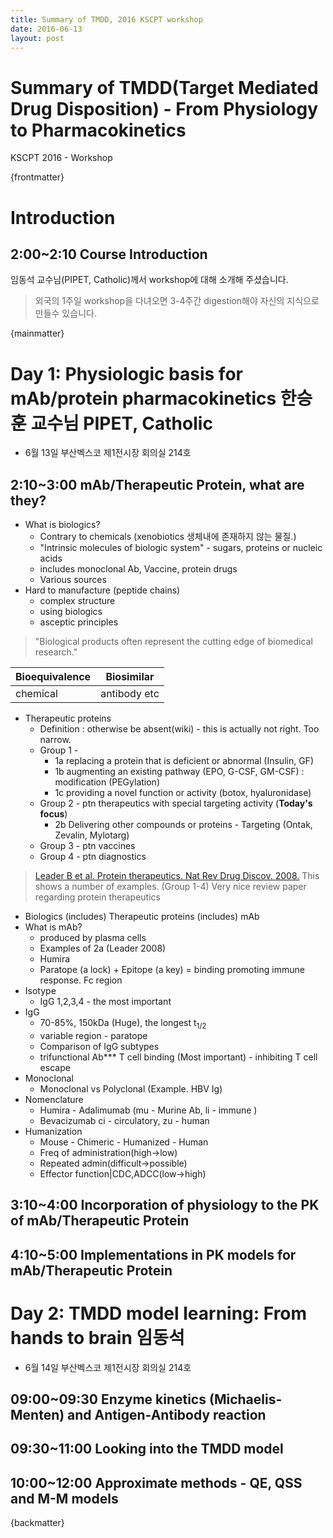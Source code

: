 ```yaml
---
title: Summary of TMDD, 2016 KSCPT workshop
date: 2016-06-13
layout: post
---
```


# Summary of TMDD(Target Mediated Drug Disposition) - From Physiology to Pharmacokinetics

KSCPT 2016 - Workshop

{frontmatter}

# Introduction
## 2:00~2:10 Course Introduction
임동석 교수님(PIPET, Catholic)께서 workshop에 대해 소개해 주셨습니다.
> 외국의 1주일 workshop을 다녀오면 3-4주간 digestion해야 자신의 지식으로 만들수 있습니다.

{mainmatter}

# Day 1: Physiologic basis for mAb/protein pharmacokinetics 한승훈 교수님 PIPET, Catholic

- 6월 13일 부산벡스코 제1전시장 회의실 214호

## 2:10~3:00 mAb/Therapeutic Protein, what are they?
- What is biologics?
  - Contrary to chemicals (xenobiotics 생체내에 존재하지 않는 물질.)
  - "Intrinsic molecules of biologic system" - sugars, proteins or nucleic acids
  - includes monoclonal Ab, Vaccine, protein drugs
  - Various sources
- Hard to manufacture (peptide chains)
  - complex structure
  - using biologics
  - asceptic principles

> "Biological products often represent the cutting edge of biomedical research."

| Bioequivalence | Biosimilar |
|---|---|
| chemical | antibody etc |

- Therapeutic proteins
  - Definition : otherwise be absent(wiki) - this is actually not right. Too narrow.
  - Group 1 -
    - 1a replacing a protein that is deficient or abnormal (Insulin, GF)
    - 1b augmenting an existing pathway (EPO, G-CSF, GM-CSF) : modification (PEGylation)
    - 1c providing a novel function or activity (botox, hyaluronidase)
  - Group 2 - ptn therapeutics with special targeting activity (**Today's focus**)
    - 2b Delivering other compounds or proteins - Targeting (Ontak, Zevalin, Mylotarg)
  - Group 3 - ptn vaccines
  - Group 4 - ptn diagnostics

> [Leader B et al. Protein therapeutics. Nat Rev Drug Discov. 2008.](https://www.acsu.buffalo.edu/~abagati/dropbox/New%20folder/Protein%20Therapeutics-%20Summary%20and%20Pharmacological%20Classification.pdf)
> This shows a number of examples. (Group 1-4)
> Very nice review paper regarding protein therapeutics

- Biologics (includes) Therapeutic proteins (includes) mAb
- What is mAb?
  - produced by plasma cells
  - Examples of 2a (Leader 2008)
  - Humira
  - Paratope (a lock) + Epitope (a key) = binding promoting immune response. Fc region
- Isotype
  - IgG 1,2,3,4 - the most important
- IgG
  - 70-85%, 150kDa (Huge), the longest t<sub>1/2</sub>
  - variable region - paratope
  - Comparison of IgG subtypes
  - trifunctional Ab*** T cell binding (Most important) - inhibiting T cell escape
- Monoclonal
  - Monoclonal vs Polyclonal (Example. HBV Ig)
- Nomenclature
  - Humira - Adalimumab (mu - Murine Ab, li - immune )
  - Bevacizumab ci - circulatory, zu - human
- Humanization
  - Mouse - Chimeric - Humanized - Human
  - Freq of administration(high->low)
  - Repeated admin(difficult->possible)
  - Effector function|CDC,ADCC(low->high)

## 3:10~4:00 Incorporation of physiology to the PK of mAb/Therapeutic Protein

## 4:10~5:00 Implementations in PK models for mAb/Therapeutic Protein

# Day 2: TMDD model learning: From hands to brain 임동석
- 6월 14일 부산벡스코 제1전시장 회의실 214호

## 09:00~09:30 Enzyme kinetics (Michaelis-Menten) and Antigen-Antibody reaction

## 09:30~11:00 Looking into the TMDD model

## 10:00~12:00 Approximate methods - QE, QSS and M-M models

{backmatter}
